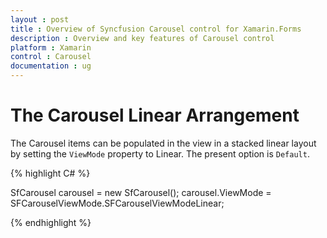 ```yaml
---
layout : post
title : Overview of Syncfusion Carousel control for Xamarin.Forms
description : Overview and key features of Carousel control
platform : Xamarin
control : Carousel
documentation : ug
---
```


# The Carousel Linear Arrangement

The Carousel items can be populated in the view in a stacked linear layout by setting the `ViewMode` property to Linear. The present option is `Default`.

{% highlight C# %}

SfCarousel carousel = new SfCarousel();
carousel.ViewMode = SFCarouselViewMode.SFCarouselViewModeLinear;

{% endhighlight %}



